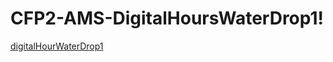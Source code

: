 # CFP2-AMS-DigitalHoursWaterDrop1!

[digitalHourWaterDrop1](https://user-images.githubusercontent.com/52601835/205434578-84554015-41f7-4cb6-a902-0d397c535863.png)
